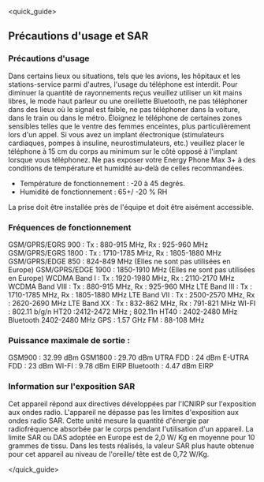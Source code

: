 <quick_guide>
## Précautions d'usage et SAR
### Précautions d'usage
Dans certains lieux ou situations, tels que les avions, les hôpitaux et les stations-service parmi d'autres, l'usage du téléphone est interdit.
Pour diminuer la quantité de rayonnements reçus veuillez utiliser un kit mains libres, le mode haut parleur ou une oreillette Bluetooth, ne pas téléphoner dans des lieux où le signal est faible, ne pas téléphoner dans la voiture, dans le train ou dans le métro. Éloignez le téléphone de certaines zones sensibles telles que le ventre des femmes enceintes, plus particulièrement lors d'un appel. Si vous avez un implant électronique (stimulateurs cardiaques, pompes à insuline, neurostimulateurs, etc.) veuillez placer le téléphone à 15 cm du corps au minimum sur le côté opposé à l'implant lorsque vous téléphonez.
Ne pas exposer votre Energy Phone Max 3+ à des conditions de température et humidité au-delà de celles recommandées.
* Température de fonctionnement : -20 à 45 degrés.
* Humidité de fonctionnement : 65+/ -20 % RH

La prise doit être installée près de l'équipe et doit être aisément accessible.

### Fréquences de fonctionnement
GSM/GPRS/EGRS 900 : Tx : 880-915 MHz, Rx : 925-960 MHz
GSM/GPRS/EGRS 1800 : Tx : 1710-1785 MHz, Rx : 1805-1880 MHz
GSM/GPRS/EDGE 850 : 824-849 MHz (Elles ne sont pas utilisées en Europe)
GSM/GPRS/EDGE 1900 : 1850-1910 MHz (Elles ne sont pas utilisées en Europe)
WCDMA Band I : Tx : 1920-1980 MHz, Rx : 2110-2170 MHz
WCDMA Band VIII : Tx : 880-915 MHz, Rx : 925-960 MHz
LTE Band III : Tx : 1710-1785 MHz, Rx : 1805-1880 MHz
LTE Band VII : Tx : 2500-2570 MHz, Rx : 2620-2690 MHz
LTE Band XX : Tx : 832-862 MHz, Rx : 791-821 MHz
WI-FI : 802.11 b/g/n HT20 :2412-2472 MHz ;
802.11n HT40 : 2402-2480 MHz
Bluetooth 2402-2480 MHz
GPS : 1.57 GHz
FM : 88-108 MHz

### Puissance maximale de sortie :
GSM900 : 32.99 dBm
GSM1800 : 29.70 dBm
UTRA FDD : 24 dBm
E-UTRA FDD : 23 dBm
WI-FI : 9.78 dBm EIRP
Bluetooth : 4.47 dBm EIRP


### Information sur l'exposition SAR
Cet appareil répond aux directives développées par l'ICNIRP sur l'exposition aux ondes radio. L'appareil ne dépasse pas les limites d'exposition aux ondes radio SAR. Cette unité mesure la quantité d'énergie par radiofréquence absorbée par le corps pendant l'utilisation d'un appareil. La limite SAR ou DAS adoptée en Europe est de 2,0 W/ Kg en moyenne pour 10 grammes de tissu. Dans les tests réalisés, la valeur SAR plus haute obtenue pour cet appareil au niveau de l'oreille/ tête est de 0,72 W/Kg.

</quick_guide>
